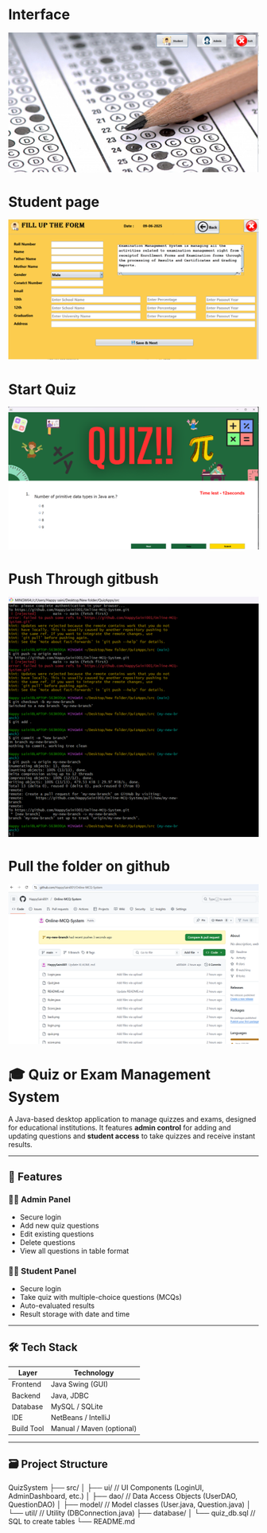 # Interface
![image alt](https://github.com/HappySaini001/Online-MCQ-System/blob/384bb4cd933694f6d3b7db672ee708980d25cbe0/Screenshot%202025-06-09%20145443.png)


# Student page
![image alt](https://github.com/HappySaini001/Online-MCQ-System/blob/a2bda6e0d72f8692eb46b191ffed80d7c2d9c0c8/Screenshot%202025-06-09%20145500.png)

# Start Quiz
![image alt](https://github.com/HappySaini001/Online-MCQ-System/blob/540625ecd0fca84d65bba981392cf886f6835c8a/Screenshot%202025-05-25%20175353.png)


# Push Through gitbush
![image alt](https://github.com/HappySaini001/Online-MCQ-System/blob/553a2f8a5575e122d9c8ab11e4a22758dfd10450/Screenshot%202025-05-25%20174432.png)


# Pull the folder on github
![image alt](https://github.com/HappySaini001/Online-MCQ-System/blob/dfaeee8037cbb76923625cfe7e7200a27c95e323/Screenshot%202025-05-25%20174444.png)










# 🎓 Quiz or Exam Management System

A Java-based desktop application to manage quizzes and exams, designed for educational institutions. It features **admin control** for adding and updating questions and **student access** to take quizzes and receive instant results.

---

## 📌 Features

### 👩‍💼 Admin Panel
- Secure login
- Add new quiz questions
- Edit existing questions
- Delete questions
- View all questions in table format

### 👨‍🎓 Student Panel
- Secure login
- Take quiz with multiple-choice questions (MCQs)
- Auto-evaluated results
- Result storage with date and time

---

## 🛠️ Tech Stack

| Layer        | Technology             |
|--------------|------------------------|
| Frontend     | Java Swing (GUI)       |
| Backend      | Java, JDBC             |
| Database     | MySQL / SQLite         |
| IDE          | NetBeans / IntelliJ    |
| Build Tool   | Manual / Maven (optional) |

---

## 🗃️ Project Structure
QuizSystem
├── src/
│ ├── ui/ // UI Components (LoginUI, AdminDashboard, etc.)
│ ├── dao/ // Data Access Objects (UserDAO, QuestionDAO)
│ ├── model/ // Model classes (User.java, Question.java)
│ └── util/ // Utility (DBConnection.java)
├── database/
│ └── quiz_db.sql // SQL to create tables
└── README.md

